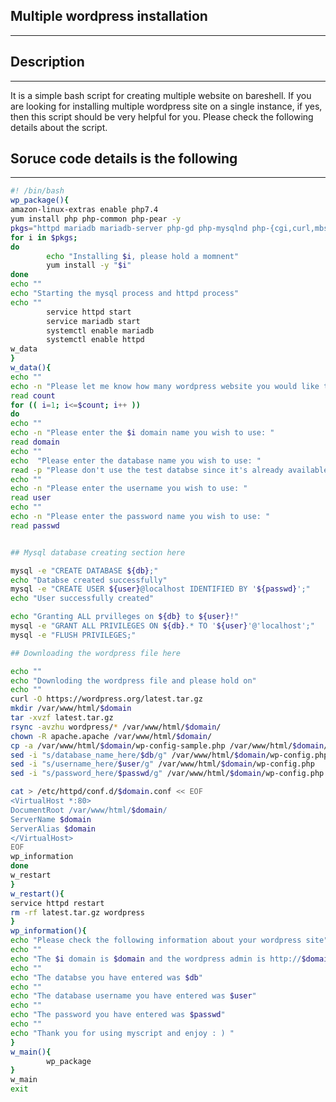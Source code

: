 ## Multiple wordpress installation
-------------------------------------------------- 

## Description
-------------------------------------------------- 

It is a simple bash script for creating multiple website on bareshell. If you are looking for installing multiple wordpress site on a single instance, if yes, then this script should be very helpful for you. Please check the following details about the script.

## Soruce code details is the following
-------------------------------------------------- 

```sh
#! /bin/bash
wp_package(){
amazon-linux-extras enable php7.4
yum install php php-common php-pear -y
pkgs="httpd mariadb mariadb-server php-gd php-mysqlnd php-{cgi,curl,mbstring,gd,mysqlnd,gettext,json,xml,fpm,intl,zip}"
for i in $pkgs;
do
        echo "Installing $i, please hold a momnent"
        yum install -y "$i"
done
echo ""
echo "Starting the mysql process and httpd process"
echo ""
        service httpd start
        service mariadb start
        systemctl enable mariadb
        systemctl enable httpd
w_data
}
w_data(){
echo ""
echo -n "Please let me know how many wordpress website you would like to host: "
read count
for (( i=1; i<=$count; i++ ))
do
echo ""
echo -n "Please enter the $i domain name you wish to use: "
read domain
echo ""
echo  "Please enter the database name you wish to use: "
read -p "Please don't use the test databse since it's already available on the server: " db
echo ""
echo -n "Please enter the username you wish to use: "
read user
echo ""
echo -n "Please enter the password name you wish to use: "
read passwd


## Mysql database creating section here

mysql -e "CREATE DATABASE ${db};"
echo "Databse created successfully"
mysql -e "CREATE USER ${user}@localhost IDENTIFIED BY '${passwd}';"
echo "User successfully created"

echo "Granting ALL prvilleges on ${db} to ${user}!"
mysql -e "GRANT ALL PRIVILEGES ON ${db}.* TO '${user}'@'localhost';"
mysql -e "FLUSH PRIVILEGES;"

## Downloading the wordpress file here

echo ""
echo "Downloding the wordpress file and please hold on"
echo ""
curl -O https://wordpress.org/latest.tar.gz
mkdir /var/www/html/$domain
tar -xvzf latest.tar.gz
rsync -avzhu wordpress/* /var/www/html/$domain/
chown -R apache.apache /var/www/html/$domain/
cp -a /var/www/html/$domain/wp-config-sample.php /var/www/html/$domain/wp-config.php
sed -i "s/database_name_here/$db/g" /var/www/html/$domain/wp-config.php
sed -i "s/username_here/$user/g" /var/www/html/$domain/wp-config.php
sed -i "s/password_here/$passwd/g" /var/www/html/$domain/wp-config.php

cat > /etc/httpd/conf.d/$domain.conf << EOF
<VirtualHost *:80>
DocumentRoot /var/www/html/$domain/
ServerName $domain
ServerAlias $domain
</VirtualHost>
EOF
wp_information
done
w_restart
}
w_restart(){
service httpd restart
rm -rf latest.tar.gz wordpress
}
wp_information(){
echo "Please check the following information about your wordpress site"
echo ""
echo "The $i domain is $domain and the wordpress admin is http://$domain/wp-admin"
echo ""
echo "The databse you have entered was $db"
echo ""
echo "The database username you have entered was $user"
echo ""
echo "The password you have entered was $passwd"
echo ""
echo "Thank you for using myscript and enjoy : ) "
}
w_main(){
        wp_package
}
w_main
exit

```
